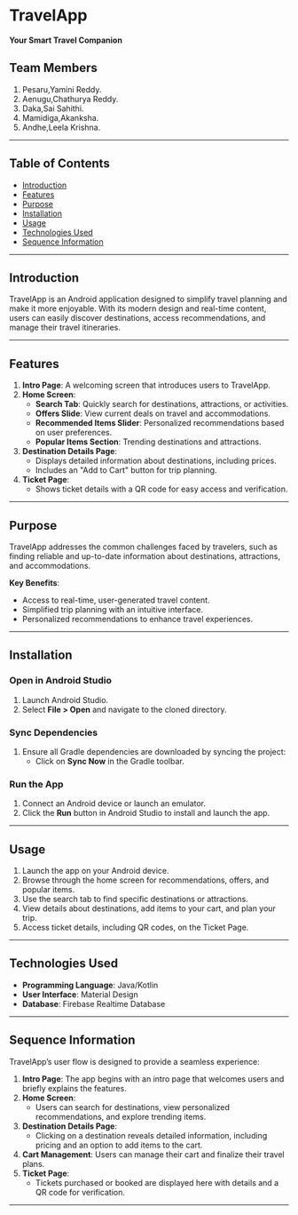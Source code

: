 # TravelApp  

**Your Smart Travel Companion**  

## Team Members    
1. Pesaru,Yamini Reddy.  
2. Aenugu,Chathurya Reddy.
3. Daka,Sai Sahithi.
4. Mamidiga,Akanksha.
5. Andhe,Leela Krishna. 

---

## Table of Contents  
- [Introduction](#introduction)  
- [Features](#features)  
- [Purpose](#purpose)  
- [Installation](#installation)  
- [Usage](#usage)  
- [Technologies Used](#technologies-used)
- [Sequence Information](#sequence-information)
---

## Introduction  
TravelApp is an Android application designed to simplify travel planning and make it more enjoyable. With its modern design and real-time content, users can easily discover destinations, access recommendations, and manage their travel itineraries.  

---

## Features  
1. **Intro Page**: A welcoming screen that introduces users to TravelApp.  
2. **Home Screen**:  
   - **Search Tab**: Quickly search for destinations, attractions, or activities.  
   - **Offers Slide**: View current deals on travel and accommodations.  
   - **Recommended Items Slider**: Personalized recommendations based on user preferences.  
   - **Popular Items Section**: Trending destinations and attractions.  
3. **Destination Details Page**:  
   - Displays detailed information about destinations, including prices.  
   - Includes an "Add to Cart" button for trip planning.  
4. **Ticket Page**:  
   - Shows ticket details with a QR code for easy access and verification.  

---

## Purpose  
TravelApp addresses the common challenges faced by travelers, such as finding reliable and up-to-date information about destinations, attractions, and accommodations.  

**Key Benefits**:  
- Access to real-time, user-generated travel content.  
- Simplified trip planning with an intuitive interface.  
- Personalized recommendations to enhance travel experiences.  

---

## Installation  

### Open in Android Studio  
1. Launch Android Studio.  
2. Select **File > Open** and navigate to the cloned directory.  

### Sync Dependencies  
1. Ensure all Gradle dependencies are downloaded by syncing the project:  
   - Click on **Sync Now** in the Gradle toolbar.  

### Run the App  
1. Connect an Android device or launch an emulator.  
2. Click the **Run** button in Android Studio to install and launch the app.  

---

## Usage  
1. Launch the app on your Android device.  
2. Browse through the home screen for recommendations, offers, and popular items.  
3. Use the search tab to find specific destinations or attractions.  
4. View details about destinations, add items to your cart, and plan your trip.  
5. Access ticket details, including QR codes, on the Ticket Page.  

---

## Technologies Used  
- **Programming Language**: Java/Kotlin  
- **User Interface**: Material Design  
- **Database**: Firebase Realtime Database  

---

## Sequence Information  
TravelApp’s user flow is designed to provide a seamless experience:  
1. **Intro Page**: The app begins with an intro page that welcomes users and briefly explains the features.  
2. **Home Screen**:  
   - Users can search for destinations, view personalized recommendations, and explore trending items.  
3. **Destination Details Page**:  
   - Clicking on a destination reveals detailed information, including pricing and an option to add items to the cart.  
4. **Cart Management**: Users can manage their cart and finalize their travel plans.  
5. **Ticket Page**:  
   - Tickets purchased or booked are displayed here with details and a QR code for verification.  

---
